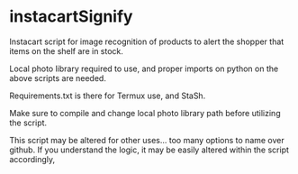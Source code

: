 # instacartSignify
Instacart script for image recognition of products to alert the shopper that items on the shelf are in stock.

Local photo library required to use, and proper imports on python on the above scripts are needed.

Requirements.txt is there for Termux use, and StaSh. 

Make sure to compile and change local photo library path before utilizing the script.


This script may be altered for other uses... too many options to name over github. If you understand the logic, it may be easily altered within the script accordingly,
